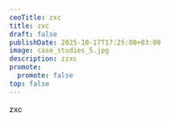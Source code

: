 ```yaml
---
ceoTitle: zxc
title: zxc
draft: false
publishDate: 2025-10-17T17:25:00+03:00
image: case_studies_5.jpg
description: zzxc
promote:
  promote: false
top: false
---
```

zxc
